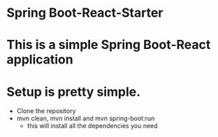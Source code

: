 # Spring Boot-React-Starter

# This is a simple Spring Boot-React application


# Setup is pretty simple.
- Clone the repository
- mvn clean, mvn install and mvn spring-boot:run
    - this will install all the dependencies you need
